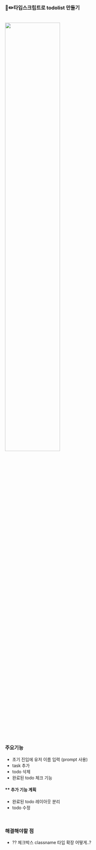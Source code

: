 ### 🤍✏️타입스크립트로 todolist 만들기

<br>

<img src="https://user-images.githubusercontent.com/28029685/177471254-fb633cdf-7b10-4401-8713-3e548dbf84d5.png" width="60%">

<br>

### 주요기능
- 초기 진입에 유저 이름 입력 (prompt 사용)
- task 추가
- todo 삭제
- 완료된 todo 체크 기능

#### ** 추가 기능 계획
- 완료된 todo 레이아웃 분리
- todo 수정


<br>

### 해결해야할 점
- ?? 체크박스 classname 타입 확장 어떻게..?

